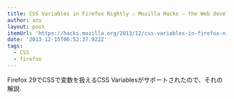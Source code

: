 ```yaml
---
title: CSS Variables in Firefox Nightly ✩ Mozilla Hacks – the Web developer blog
author: azu
layout: post
itemUrl: 'https://hacks.mozilla.org/2013/12/css-variables-in-firefox-nightly/'
date: '2013-12-15T06:52:37.922Z'
tags:
  - CSS
  - firefox
---
```

Firefox 29でCSSで変数を扱えるCSS Variablesがサポートされたので、それの解説.
